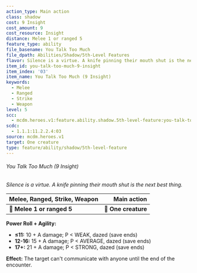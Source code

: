 ```yaml
---
action_type: Main action
class: shadow
cost: 9 Insight
cost_amount: 9
cost_resource: Insight
distance: Melee 1 or ranged 5
feature_type: ability
file_basename: You Talk Too Much
file_dpath: Abilities/Shadow/5th-Level Features
flavor: Silence is a virtue. A knife pinning their mouth shut is the next best thing.
item_id: you-talk-too-much-9-insight
item_index: '03'
item_name: You Talk Too Much (9 Insight)
keywords:
  - Melee
  - Ranged
  - Strike
  - Weapon
level: 5
scc:
  - mcdm.heroes.v1:feature.ability.shadow.5th-level-feature:you-talk-too-much-9-insight
scdc:
  - 1.1.1:11.2.2.4:03
source: mcdm.heroes.v1
target: One creature
type: feature/ability/shadow/5th-level-feature
---
```


###### You Talk Too Much (9 Insight)

*Silence is a virtue. A knife pinning their mouth shut is the next best thing.*

| **Melee, Ranged, Strike, Weapon** |     **Main action** |
| --------------------------------- | ------------------: |
| **📏 Melee 1 or ranged 5**        | **🎯 One creature** |

**Power Roll + Agility:**

- **≤11:** 10 + A damage; P < WEAK, dazed (save ends)
- **12-16:** 15 + A damage; P < AVERAGE, dazed (save ends)
- **17+:** 21 + A damage; P < STRONG, dazed (save ends)

**Effect:** The target can't communicate with anyone until the end of the encounter.
